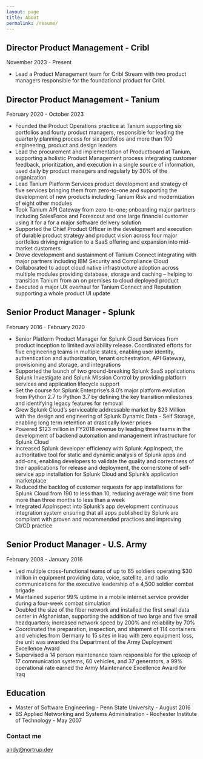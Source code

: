 ```yaml
---
layout: page
title: About
permalink: /resume/
---
```

## Director Product Management - Cribl

November 2023 - Present

* Lead a Product Management team for Cribl Stream with two product managers responsible for the foundational product for Cribl.

## Director Product Management - Tanium

February 2020 - October 2023

* Founded the Product Operations practice at Tanium supporting six portfolios and fourty product managers, responsible for leading the quarterly planning process for six portfolios and more than 100 engineering, product and design leaders
* Lead the procurement and implementation of Productboard at Tanium, supporting a holistic Product Management process integrating customer feedback, prioritization, and execution in a single source of information, used daily by product managers and regularly by 30% of the organization
* Lead Tanium Platform Services product development and strategy of five services bringing them from zero-to-one and supporting the development of new products including Tanium Risk and modernization of eight other modules
* Took Tanium API Gateway from zero-to-one; onboarding major partners including SalesForce and Forescout and one large financial customer using it for a for a major software delivery solution
* Supported the Chief Product Officer in the development and execution of durable product strategy and product vision across four major portfolios driving migration to a SaaS offering and expansion into mid-market customers
* Drove development and sustainment of Tanium Connect integrating with major partners including IBM Security and Compliance Cloud
* Collaborated to adopt cloud native infrastructure adoption across multiple modules providing database, storage and caching – helping to transition Tanium from an on premises to cloud deployed product
* Executed a major UX overhaul for Tanium Connect and Reputation supporting a whole product UI update

## Senior Product Manager - Splunk

February 2016 - February 2020

* Senior Platform Product Manager for Splunk Cloud Services from product inception to limited availability release. Coordinated efforts for five engineering teams in multiple states, enabling user identity, authentication and authorization, tenant orchestration, API Gateway, provisioning and storage, and integrations
* Supported the launch of two ground-breaking Splunk SaaS applications Splunk Investigate and Splunk MIssion Control by providing platform services and application lifecycle support
* Set the course for Splunk Enterprise’s 8.0’s major platform evolution from Python 2.7 to Python 3.7 by defining the key transition milestones and identifying legacy features for removal
* Grew Splunk Cloud’s serviceable addressable market by $23 Million with the design and engineering of Splunk Dynamic Data - Self Storage, enabling long term retention at drastically lower prices
* Powered $123 million in FY2018 revenue by leading three teams in the development of backend automation and management infrastructure for Splunk Cloud
* Increased Splunk developer efficiency with Splunk AppInspect, the authoritative tool for static and dynamic analysis of Splunk apps and add-ons, enabling developers to validate the quality and correctness of their applications for release and deployment, the cornerstone of self-service app installation for Splunk Cloud and Splunk’s application marketplace
* Reduced the backlog of customer requests for app installations for Splunk Cloud from 190 to less than 10, reducing average wait time from more than three months to less than a week
* Integrated AppInspect into Splunk’s app development continuous integration system ensuring that all apps published by Splunk are compliant with proven and recommended practices and improving CI/CD practice

## Senior Product Manager - U.S. Army

February 2008 - January 2016

* Led multiple cross-functional teams of up to 65 soldiers operating $30 million in equipment providing data, voice, satellite, and radio communications for the executive leadership of a 4,500 soldier combat brigade
* Maintained superior 99% uptime in a mobile internet service provider during a four-week combat simulation
* Doubled the size of the fiber network and installed the first small data center in Afghanistan, supporting the addition of two large and five small headquarters; increased network speed by 200% and reliability by 70%
* Coordinated the preparation, inspection, and shipment of 114 containers and vehicles from Germany to 15 sites in Iraq with zero equipment loss, the unit was awarded the Department of the Army Deployment Excellence Award
* Supervised a 14 person maintenance team responsible for the upkeep of 17 communication systems, 60 vehicles, and 37 generators, a 99% operational rate earned the Army Maintenance Excellence Award for Iraq

## Education

* Master of Software Engineering - Penn State University - August 2016
* BS Applied Networking and Systems Administration - Rochester Institute of Technology - May 2007

### Contact me

[andy@nortrup.dev](mailto:andy@nortrup.dev)